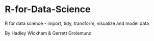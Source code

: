 # R-for-Data-Science

R for data science - import, tidy, transform, visualize and model data

By Hadley Wickham & Garrett Grolemund

